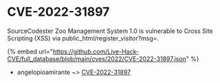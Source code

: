 # CVE-2022-31897

SourceCodester Zoo Management System 1.0 is vulnerable to Cross Site Scripting (XSS) via public_html/register_visitor?msg=.

{% embed url="https://github.com/Live-Hack-CVE/full_database/blob/main/cves/2022/CVE-2022-31897.json" %}


* angelopioamirante ~> [CVE-2022-31897](https://www.alice-snow.ru/2022/database/cve-2022-31897/cve-2022-31897-angelopioamirante)